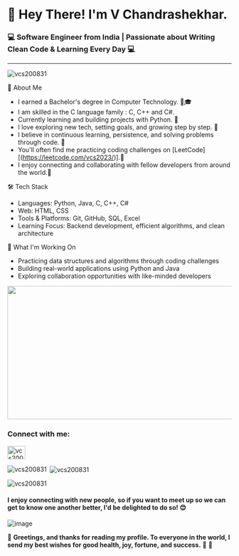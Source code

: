 # 👋 Hey There! I'm V Chandrashekhar. #
###  💻 Software Engineer from India | Passionate about Writing Clean Code & Learning Every Day  💻 ###
---
<p align="left"> <img src="https://komarev.com/ghpvc/?username=vcs200831&label=Profile%20views&color=0e75b6&style=flat" alt="vcs200831" /> </p>

🚀 About Me
*    I earned a Bachelor's degree in Computer Technology. 👨🎓
*    I am skilled in the C language family : C, C++ and C#.
*    Currently learning and building projects with Python.  🐍
*    I love exploring new tech, setting goals, and growing step by step. 🧠
*    I believe in continuous learning, persistence, and solving problems through code. 💪
*    You'll often find me practicing coding challenges on [LeetCode][(https://leetcode.com/vcs2023/)].📘
*    I enjoy connecting and collaborating with fellow developers from around the world.🤝

🛠️ Tech Stack
*    Languages: Python, Java, C, C++, C#
*    Web: HTML, CSS
*    Tools & Platforms: Git, GitHub, SQL, Excel
*    Learning Focus: Backend development, efficient algorithms, and clean architecture

🌱 What I'm Working On
*   Practicing data structures and algorithms through coding challenges
*   Building real-world applications using Python and Java
*   Exploring collaboration opportunities with like-minded developers


<div align="right">
  <img src="https://media.giphy.com/media/dWesBcTLavkZuG35MI/giphy.gif" width="600" height="300"/>
</div>

<h3 align="left">Connect with me:</h3>
<p align="left">
<a href="https://www.leetcode.com/vcs200831/" target="blank"><img align="center" src="https://raw.githubusercontent.com/rahuldkjain/github-profile-readme-generator/master/src/images/icons/Social/leet-code.svg" alt="vcs200831/" height="30" width="40" /></a>
</p>


<p><img align="left" src="https://github-readme-stats.vercel.app/api/top-langs?username=vcs200831&show_icons=true&locale=en&layout=compact" alt="vcs200831" /></p>

<p>&nbsp;<img align="center" src="https://github-readme-stats.vercel.app/api?username=vcs200831&show_icons=true&locale=en" alt="vcs200831" /></p>

<p><img align="center" src="https://github-readme-streak-stats.herokuapp.com/?user=vcs200831&" alt="vcs200831" /></p>

#### I enjoy connecting with new people, so if you want to meet up so we can get to know one another better, I'd be delighted to do so! 😊 ####
![image](https://user-images.githubusercontent.com/13059783/205430441-d494388e-7834-4827-8cc0-c0d6ce1b65b8.png)

💖 **Greetings, and thanks for reading my profile. To everyone in the world, I send my best wishes for good health, joy, fortune, and success.** 🙏 🌺

